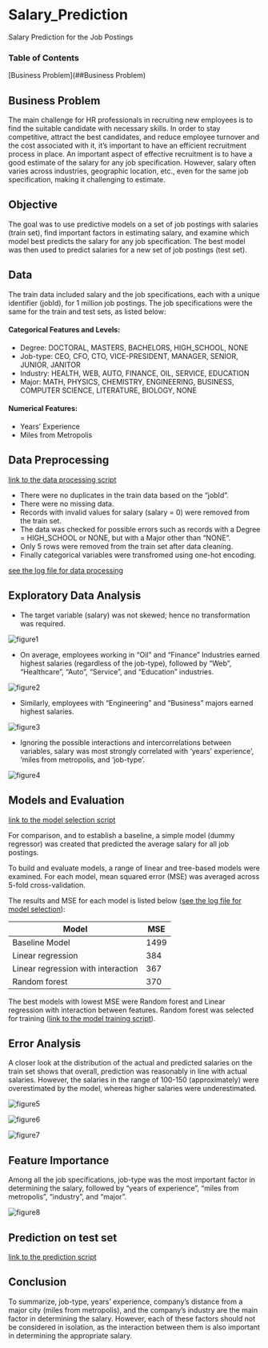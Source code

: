 # Salary_Prediction
Salary Prediction for the Job Postings

### Table of Contents  
[Business Problem](##Business Problem)  


## Business Problem
The main challenge for HR professionals in recruiting new employees is to find the suitable candidate with necessary skills. In order to stay competitive, attract the best candidates, and reduce employee turnover and the cost associated with it, it’s important to have an efficient recruitment process in place. An important aspect of effective recruitment is to have a good estimate of the salary for any job specification. However, salary often varies across industries, geographic location, etc., even for the same job specification, making it challenging to estimate.

## Objective
The goal was to use predictive models on a set of job postings with salaries (train set), find important factors in estimating salary, and examine which model best predicts the salary for any job specification. The best model was then used to predict salaries for a new set of job postings (test set).

## Data
The train data included salary and the job specifications, each with a unique identifier (jobId), for 1 million job postings. The job specifications were the same for the train and test sets, as listed below:
#### Categorical Features and Levels:
* Degree: DOCTORAL, MASTERS, BACHELORS, HIGH_SCHOOL, NONE
* Job-type: CEO, CFO, CTO, VICE-PRESIDENT, MANAGER, SENIOR, JUNIOR, JANITOR
*	Industry: HEALTH, WEB, AUTO, FINANCE, OIL, SERVICE, EDUCATION
*	Major: MATH, PHYSICS, CHEMISTRY, ENGINEERING, BUSINESS, COMPUTER SCIENCE, LITERATURE, BIOLOGY, NONE
#### Numerical Features:
*	Years’ Experience
*	Miles from Metropolis

## Data Preprocessing
[link to the data processing script](https://github.com/MahsaShokouhi/Salary_Prediction/blob/master/scripts/etl.py)
*	There were no duplicates in the train data based on the “jobId”. 
*	There were no missing data.
*	Records with invalid values for salary (salary = 0) were removed from the train set.
*	The data was checked for possible errors such as records with a Degree = HIGH_SCHOOL or NONE, but with a Major other than “NONE”.
*	Only 5 rows were removed from the train set after data cleaning.
*	Finally categorical variables were transfromed using one-hot encoding.

[see the log file for data processing](https://github.com/MahsaShokouhi/Salary_Prediction/blob/master/log/etl.log)

## Exploratory Data Analysis
*	The target variable (salary) was not skewed; hence no transformation was required.

![figure1](/images/fig1.png)

* On average, employees working in “Oil” and “Finance” Industries earned highest salaries (regardless of the job-type), followed by “Web”, “Healthcare”, “Auto”, “Service”, and “Education” industries.

![figure2](/images/fig2.png)

* Similarly, employees with “Engineering” and “Business” majors earned highest salaries.

![figure3](/images/fig3.png)

* Ignoring the possible interactions and intercorrelations between variables, salary was most strongly correlated with ‘years’ experience’, ‘miles from metropolis, and ‘job-type’.

![figure4](/images/fig4.png)

## Models and Evaluation

[link to the model selection script](https://github.com/MahsaShokouhi/Salary_Prediction/blob/master/scripts/model_selection.py)

For comparison, and to establish a baseline, a simple model (dummy regressor) was created that predicted the average salary for all job postings.

To build and evaluate models, a range of linear and tree-based models were examined. For each model, mean squared error (MSE) was averaged across 5-fold cross-validation.

The results and MSE for each model is listed below ([see the log file for model selection](https://github.com/MahsaShokouhi/Salary_Prediction/blob/master/log/model_selection.log)):

Model |	MSE
----- | ---
Baseline Model |	1499
Linear regression |	384
Linear regression with interaction | 367
Random forest	| 370

The best models with lowest MSE were Random forest and Linear regression with interaction between features. Random forest was selected for training ([link to the model training script](https://github.com/MahsaShokouhi/Salary_Prediction/blob/master/scripts/train.py)).

## Error Analysis
A closer look at the distribution of the actual and predicted salaries on the train set shows that overall, prediction was reasonably in line with actual salaries. However, the salaries in the range of 100-150 (approximately) were overestimated by the model, whereas higher salaries were underestimated.

![figure5](/images/fig5.png)

![figure6](/images/fig6.png)

![figure7](/images/fig7.png)

## Feature Importance
Among all the job specifications, job-type was the most important factor in determining the salary, followed by “years of experience”, “miles from metropolis”, “industry”, and “major”.

![figure8](/images/fig8.png)

## Prediction on test set
[link to the prediction script](https://github.com/MahsaShokouhi/Salary_Prediction/blob/master/scripts/predict.py)

## Conclusion
To summarize, job-type, years’ experience, company’s distance from a major city (miles from metropolis), and the company’s industry are the main factor in determining the salary. However, each of these factors should not be considered in isolation, as the interaction between them is also important in determining the appropriate salary.
